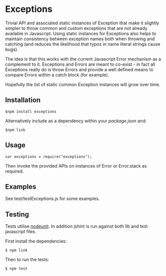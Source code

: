 Exceptions
==========

Trivial API and associated static instances of Exception that make it slightly simpler to throw common and
custom exceptions that are not already available in Javascript. Using static instances for Exceptions also
helps to maintain consistency between exception names both when throwing and catching (and reduces the likelihood
that typos in name literal strings cause bugs).

The idea is that this works with the current Javascript Error mechanism as a complement to it. Exceptions and Errors
are meant to co-exist - in fact all Exceptions really do is throw Errors and provide a well defined means to compare
Errors within a catch block (for example).

Hopefully the list of static common Exception instances will grow over time.

Installation
------------

    $npm install exceptions


Alternatively include as a dependency within your *package.json* and:

    $npm link


Usage
-----

    var exceptions = require("exceptions");


Then invoke the provided APIs on instances of Error or Error.stack as required.


Examples
--------

See test/testExceptions.js for some examples.


Testing
-------

Tests utilise [nodeunit](https://github.com/caolan/nodeunit). In addition jshint is run against both lib and test
javascript files.

First install the dependencies:

    $ npm link

Then to run the tests:

    $ npm test



